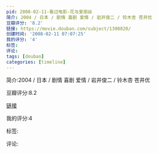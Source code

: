 ```yaml
---
pid: 2008-02-11-看过电影-花与爱丽丝
简介: 2004 / 日本 / 剧情 喜剧 爱情 / 岩井俊二 / 铃木杏 苍井优
豆瓣评分: '8.2'
链接: https://movie.douban.com/subject/1308820/
创建时间: '2008-02-11 07:07:25'
我的评分: '4'
标签:
评论:
tags: [douban]
categories: [timeline]
---
```

简介:2004 / 日本 / 剧情 喜剧 爱情 / 岩井俊二 / 铃木杏 苍井优

豆瓣评分:8.2

[链接](https://movie.douban.com/subject/1308820/)

我的评分:4

标签:

评论:

